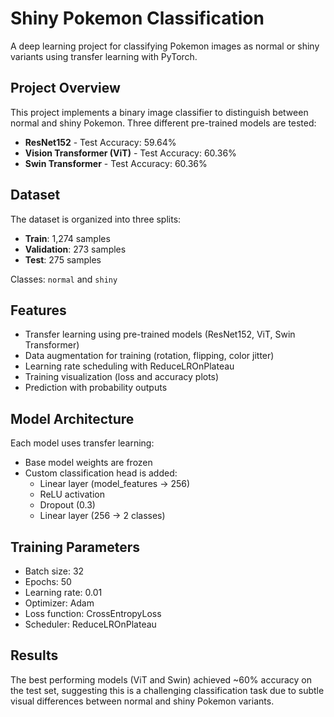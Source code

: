 # Shiny Pokemon Classification

A deep learning project for classifying Pokemon images as normal or shiny variants using transfer learning with PyTorch.

## Project Overview

This project implements a binary image classifier to distinguish between normal and shiny Pokemon. Three different pre-trained models are tested:
- **ResNet152** - Test Accuracy: 59.64%
- **Vision Transformer (ViT)** - Test Accuracy: 60.36%
- **Swin Transformer** - Test Accuracy: 60.36%

## Dataset

The dataset is organized into three splits:
- **Train**: 1,274 samples
- **Validation**: 273 samples
- **Test**: 275 samples

Classes: `normal` and `shiny`

## Features

- Transfer learning using pre-trained models (ResNet152, ViT, Swin Transformer)
- Data augmentation for training (rotation, flipping, color jitter)
- Learning rate scheduling with ReduceLROnPlateau
- Training visualization (loss and accuracy plots)
- Prediction with probability outputs

## Model Architecture

Each model uses transfer learning:
- Base model weights are frozen
- Custom classification head is added:
  - Linear layer (model_features → 256)
  - ReLU activation
  - Dropout (0.3)
  - Linear layer (256 → 2 classes)

## Training Parameters

- Batch size: 32
- Epochs: 50
- Learning rate: 0.01
- Optimizer: Adam
- Loss function: CrossEntropyLoss
- Scheduler: ReduceLROnPlateau

## Results

The best performing models (ViT and Swin) achieved ~60% accuracy on the test set, suggesting this is a challenging classification task due to subtle visual differences between normal and shiny Pokemon variants.
